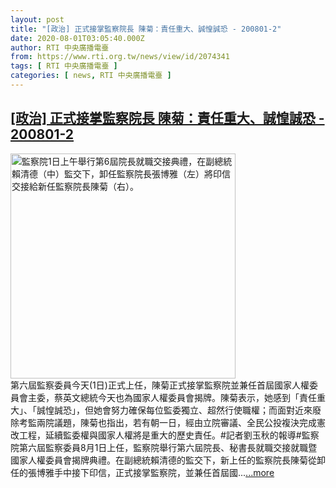 ```yaml
---
layout: post
title: "[政治] 正式接掌監察院長 陳菊：責任重大、誠惶誠恐 - 200801-2"
date: 2020-08-01T03:05:40.000Z
author: RTI 中央廣播電臺
from: https://www.rti.org.tw/news/view/id/2074341
tags: [ RTI 中央廣播電臺 ]
categories: [ news, RTI 中央廣播電臺 ]
---
```

<!--1596251140000-->
[[政治] 正式接掌監察院長 陳菊：責任重大、誠惶誠恐 - 200801-2](https://www.rti.org.tw/news/view/id/2074341)
------

<div>
<img src="https://static.rti.org.tw/assets/thumbnails/2020/08/01/20200801000029M.jpg" width="360" alt="監察院1日上午舉行第6屆院長就職交接典禮，在副總統賴清德（中）監交下，卸任監察院長張博雅（左）將印信交接給新任監察院長陳菊（右）。" title="監察院1日上午舉行第6屆院長就職交接典禮，在副總統賴清德（中）監交下，卸任監察院長張博雅（左）將印信交接給新任監察院長陳菊（右）。"><br>第六屆監察委員今天(1日)正式上任，陳菊正式接掌監察院並兼任首屆國家人權委員會主委，蔡英文總統今天也為國家人權委員會揭牌。陳菊表示，她感到「責任重大」、「誠惶誠恐」，但她會努力確保每位監委獨立、超然行使職權；而面對近來廢除考監兩院議題，陳菊也指出，若有朝一日，經由立院審議、全民公投複決完成憲改工程，延續監委權與國家人權將是重大的歷史責任。#記者劉玉秋的報導#監察院第六屆監察委員8月1日上任，監察院舉行第六屆院長、秘書長就職交接就職暨國家人權委員會揭牌典禮。在副總統賴清德的監交下，新上任的監察院長陳菊從卸任的張博雅手中接下印信，正式接掌監察院，並兼任首屆國...<a target="_blank" href="https://www.rti.org.tw/news/view/id/2074341">...more</a>
</div>
